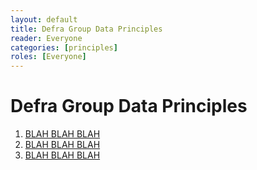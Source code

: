 ```yaml
---
layout: default
title: Defra Group Data Principles
reader: Everyone
categories: [principles]
roles: [Everyone]
---
```


# Defra Group Data Principles
1. [BLAH BLAH BLAH](DDM/principles/principle1)
2. [BLAH BLAH BLAH](DDM/principles/principle2)
3. [BLAH BLAH BLAH](DDM/principles/principle3)
